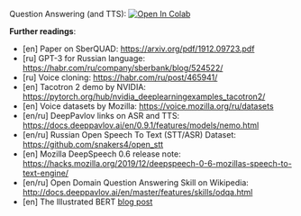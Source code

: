 Question Answering (and TTS):
[![Open In Colab](https://colab.research.google.com/assets/colab-badge.svg)](https://colab.research.google.com/github/girafe-ai/ml-mipt/blob/harbour_dlia_s21/day07_question_answering/Question_Answering_with_a_Fine_Tuned_BERT_and_TTS.ipynb)





__Further readings__:
* [en] Paper on SberQUAD: https://arxiv.org/pdf/1912.09723.pdf
* [ru] GPT-3 for Russian language: https://habr.com/ru/company/sberbank/blog/524522/
* [ru] Voice cloning: https://habr.com/ru/post/465941/
* [en] Tacotron 2 demo by NVIDIA: https://pytorch.org/hub/nvidia_deeplearningexamples_tacotron2/
* [en] Voice datasets by Mozilla: https://voice.mozilla.org/ru/datasets
* [en/ru] DeepPavlov links on ASR and TTS: https://docs.deeppavlov.ai/en/0.9.1/features/models/nemo.html
* [en/ru] Russian Open Speech To Text (STT/ASR) Dataset: https://github.com/snakers4/open_stt
* [en] Mozilla DeepSpeech 0.6 release note: https://hacks.mozilla.org/2019/12/deepspeech-0-6-mozillas-speech-to-text-engine/
* [en/ru] Open Domain Question Answering Skill on Wikipedia: http://docs.deeppavlov.ai/en/master/features/skills/odqa.html
* [en] The Illustrated BERT [blog post](http://jalammar.github.io/illustrated-bert/)
